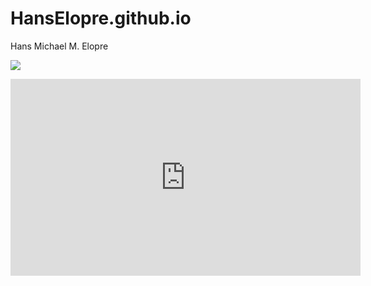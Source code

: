 # HansElopre.github.io
Hans Michael M. Elopre

![](https://i.pinimg.com/564x/dc/45/ad/dc45ad2fd4009aae10da875327ff8597.jpg)

<iframe width="560" height="315" src="https://www.youtube.com/embed/rJABBmAMXnY" title="YouTube video player" frameborder="0" allow="accelerometer; autoplay; clipboard-write; encrypted-media; gyroscope; picture-in-picture; web-share" allowfullscreen></iframe>
